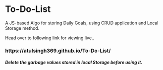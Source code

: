 # To-Do-List

A JS-based Algo for storing Daily Goals, using CRUD application and Local Storage method.

Head over to following link for viewing live..

<h3> https://atulsingh369.github.io/To-Do-List/ </h3>

<h5> Delete the garbage values stored in local Storage before using it. </h5>
